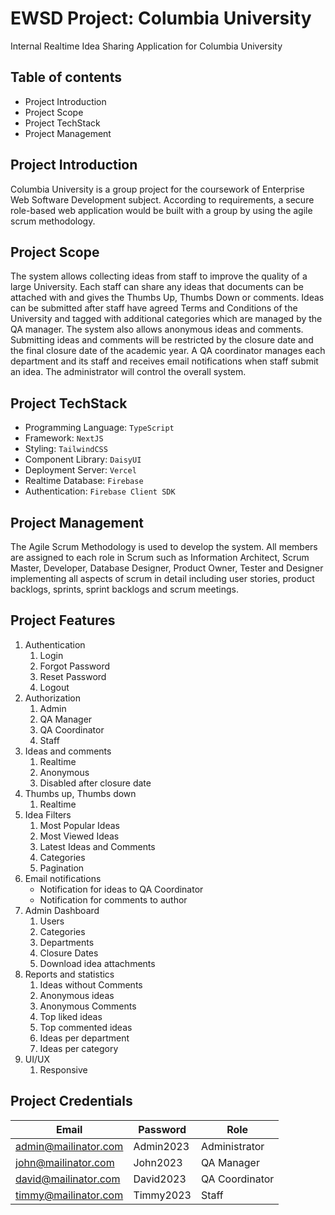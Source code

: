 # EWSD Project: Columbia University

Internal Realtime Idea Sharing Application for Columbia University

## Table of contents

- Project Introduction
- Project Scope
- Project TechStack
- Project Management

## Project Introduction

Columbia University is a group project for the coursework of Enterprise Web Software Development subject. According to requirements, a secure role-based web application would be built with a group by using the agile scrum methodology.

## Project Scope

The system allows collecting ideas from staff to improve the quality of a large University. Each staff can share any ideas that documents can be attached with and gives the Thumbs Up, Thumbs Down or comments. Ideas can be submitted after staff have agreed Terms and Conditions of the University and tagged with additional categories which are managed by the QA manager. The system also allows anonymous ideas and comments. Submitting ideas and comments will be restricted by the closure date and the final closure date of the academic year. A QA coordinator manages each department and its staff and receives email notifications when staff submit an idea. The administrator will control the overall system.

## Project TechStack

- Programming Language: `TypeScript`
- Framework: `NextJS`
- Styling: `TailwindCSS`
- Component Library: `DaisyUI`
- Deployment Server: `Vercel`
- Realtime Database: `Firebase`
- Authentication: `Firebase Client SDK`

## Project Management

The Agile Scrum Methodology is used to develop the system. All members are assigned to each role in Scrum such as Information Architect, Scrum Master, Developer, Database Designer, Product Owner, Tester and Designer implementing all aspects of scrum in detail including user stories, product backlogs, sprints, sprint backlogs and scrum meetings.

## Project Features

1. Authentication
    1. Login
    2. Forgot Password
    3. Reset Password
    4. Logout
2. Authorization
    1. Admin
    2. QA Manager
    3. QA Coordinator
    4. Staff
3. Ideas and comments
    1. Realtime
    2. Anonymous
    3. Disabled after closure date
4. Thumbs up, Thumbs down
    1. Realtime
5. Idea Filters
    1. Most Popular Ideas
    2. Most Viewed Ideas
    3. Latest Ideas and Comments
    4. Categories
    5. Pagination
6. Email notifications
    - Notification for ideas to QA Coordinator
    - Notification for comments to author
7. Admin Dashboard
    1. Users
    2. Categories
    3. Departments
    4. Closure Dates
    5. Download idea attachments
8. Reports and statistics
    1. Ideas without Comments
    2. Anonymous ideas
    3. Anonymous Comments
    4. Top liked ideas
    5. Top commented ideas
    6. Ideas per department
    7. Ideas per category
9. UI/UX
    1. Responsive

## Project Credentials

| Email                    | Password   | Role            |
|--------------------------|------------|-----------------|
| <admin@mailinator.com>     | Admin2023  | Administrator   |
| <john@mailinator.com>      | John2023   | QA Manager      |
| <david@mailinator.com>     | David2023  | QA Coordinator  |
| <timmy@mailinator.com>     | Timmy2023  | Staff           |

